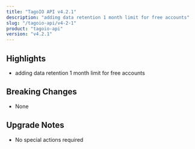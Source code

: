```yaml
---
title: "TagoIO API v4.2.1"
description: "adding data retention 1 month limit for free accounts"
slug: "/tagoio-api/v4-2-1"
product: "tagoio-api"
version: "v4.2.1"
---
```


## Highlights

- adding data retention 1 month limit for free accounts

## Breaking Changes

- None

## Upgrade Notes

- No special actions required
